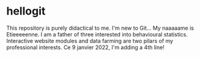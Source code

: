 # hellogit
This repository is purely didactical to me. I'm new to Git...
My naaaaame is Etieeeeenne. I am a father of three interested into behavioural statistics. Interactive website modules and data farming are two pilars of my professional interests.
Ce 9 janvier 2022, I'm adding a 4th line! 
